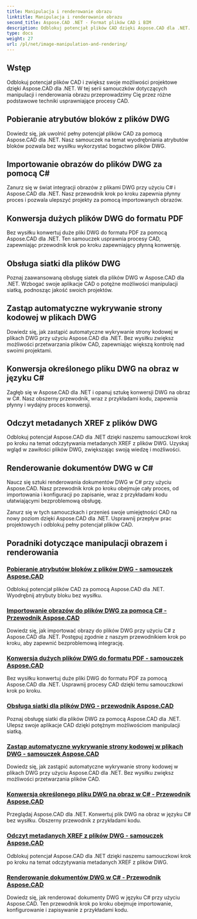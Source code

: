 ```yaml
---
title: Manipulacja i renderowanie obrazu
linktitle: Manipulacja i renderowanie obrazu
second_title: Aspose.CAD .NET - Format plików CAD i BIM
description: Odblokuj potencjał plików CAD dzięki Aspose.CAD dla .NET. Dowiedz się, jak wyodrębniać atrybuty bloków, importować obrazy, konwertować pliki DWG do formatu PDF, obsługiwać siatki i wiele więcej.
type: docs
weight: 27
url: /pl/net/image-manipulation-and-rendering/
---
```


## Wstęp

Odblokuj potencjał plików CAD i zwiększ swoje możliwości projektowe dzięki Aspose.CAD dla .NET. W tej serii samouczków dotyczących manipulacji i renderowania obrazu przeprowadzimy Cię przez różne podstawowe techniki usprawniające procesy CAD.

 ## Pobieranie atrybutów bloków z plików DWG 
Dowiedz się, jak uwolnić pełny potencjał plików CAD za pomocą Aspose.CAD dla .NET. Nasz samouczek na temat wyodrębniania atrybutów bloków pozwala bez wysiłku wykorzystać bogactwo plików DWG.

 ## Importowanie obrazów do plików DWG za pomocą C# 
Zanurz się w świat integracji obrazów z plikami DWG przy użyciu C# i Aspose.CAD dla .NET. Nasz przewodnik krok po kroku zapewnia płynny proces i pozwala ulepszyć projekty za pomocą importowanych obrazów.

 ## Konwersja dużych plików DWG do formatu PDF 
Bez wysiłku konwertuj duże pliki DWG do formatu PDF za pomocą Aspose.CAD dla .NET. Ten samouczek usprawnia procesy CAD, zapewniając przewodnik krok po kroku zapewniający płynną konwersję.

 ## Obsługa siatki dla plików DWG 
Poznaj zaawansowaną obsługę siatek dla plików DWG w Aspose.CAD dla .NET. Wzbogać swoje aplikacje CAD o potężne możliwości manipulacji siatką, podnosząc jakość swoich projektów.

 ## Zastąp automatyczne wykrywanie strony kodowej w plikach DWG 
Dowiedz się, jak zastąpić automatyczne wykrywanie strony kodowej w plikach DWG przy użyciu Aspose.CAD dla .NET. Bez wysiłku zwiększ możliwości przetwarzania plików CAD, zapewniając większą kontrolę nad swoimi projektami.

 ## Konwersja określonego pliku DWG na obraz w języku C# 
Zagłęb się w Aspose.CAD dla .NET i opanuj sztukę konwersji DWG na obraz w C#. Nasz obszerny przewodnik, wraz z przykładami kodu, zapewnia płynny i wydajny proces konwersji.

 ## Odczyt metadanych XREF z plików DWG 
Odblokuj potencjał Aspose.CAD dla .NET dzięki naszemu samouczkowi krok po kroku na temat odczytywania metadanych XREF z plików DWG. Uzyskaj wgląd w zawiłości plików DWG, zwiększając swoją wiedzę i możliwości.

 ## Renderowanie dokumentów DWG w C# 
Naucz się sztuki renderowania dokumentów DWG w C# przy użyciu Aspose.CAD. Nasz przewodnik krok po kroku obejmuje cały proces, od importowania i konfiguracji po zapisanie, wraz z przykładami kodu ułatwiającymi bezproblemową obsługę.

Zanurz się w tych samouczkach i przenieś swoje umiejętności CAD na nowy poziom dzięki Aspose.CAD dla .NET. Usprawnij przepływ prac projektowych i odblokuj pełny potencjał plików CAD.
## Poradniki dotyczące manipulacji obrazem i renderowania
### [Pobieranie atrybutów bloków z plików DWG - samouczek Aspose.CAD](./getting-block-attributes-from-dwg/)
Odblokuj potencjał plików CAD za pomocą Aspose.CAD dla .NET. Wyodrębnij atrybuty bloku bez wysiłku.
### [Importowanie obrazów do plików DWG za pomocą C# - Przewodnik Aspose.CAD](./importing-images-into-dwg/)
Dowiedz się, jak importować obrazy do plików DWG przy użyciu C# z Aspose.CAD dla .NET. Postępuj zgodnie z naszym przewodnikiem krok po kroku, aby zapewnić bezproblemową integrację.
### [Konwersja dużych plików DWG do formatu PDF - samouczek Aspose.CAD](./converting-large-dwg-files-to-pdf/)
Bez wysiłku konwertuj duże pliki DWG do formatu PDF za pomocą Aspose.CAD dla .NET. Usprawnij procesy CAD dzięki temu samouczkowi krok po kroku.
### [Obsługa siatki dla plików DWG - przewodnik Aspose.CAD](./mesh-support-for-dwg/)
Poznaj obsługę siatki dla plików DWG za pomocą Aspose.CAD dla .NET. Ulepsz swoje aplikacje CAD dzięki potężnym możliwościom manipulacji siatką.
### [Zastąp automatyczne wykrywanie strony kodowej w plikach DWG - samouczek Aspose.CAD](./override-automatic-codepage-detection-in-dwg/)
Dowiedz się, jak zastąpić automatyczne wykrywanie strony kodowej w plikach DWG przy użyciu Aspose.CAD dla .NET. Bez wysiłku zwiększ możliwości przetwarzania plików CAD.
### [Konwersja określonego pliku DWG na obraz w C# - Przewodnik Aspose.CAD](./converting-particular-dwg-to-image/)
Przeglądaj Aspose.CAD dla .NET. Konwertuj plik DWG na obraz w języku C# bez wysiłku. Obszerny przewodnik z przykładami kodu.
### [Odczyt metadanych XREF z plików DWG - samouczek Aspose.CAD](./reading-xref-metadata-from-dwg/)
Odblokuj potencjał Aspose.CAD dla .NET dzięki naszemu samouczkowi krok po kroku na temat odczytywania metadanych XREF z plików DWG.
### [Renderowanie dokumentów DWG w C# - Przewodnik Aspose.CAD](./rendering-dwg-documents/)
Dowiedz się, jak renderować dokumenty DWG w języku C# przy użyciu Aspose.CAD. Ten przewodnik krok po kroku obejmuje importowanie, konfigurowanie i zapisywanie z przykładami kodu.